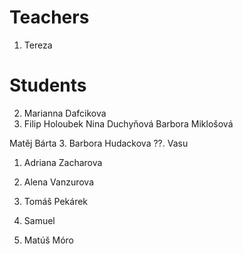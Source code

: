 # Teachers

1. Tereza

# Students

2. Marianna Dafcikova
1. Filip Holoubek
Nina Duchyňová
Barbora Miklošová

Matěj Bárta
3. Barbora Hudackova
??. Vasu

1. Adriana Zacharova
1. Alena Vanzurova
2. Tomáš Pekárek

7. Samuel
8. Matúš Móro
